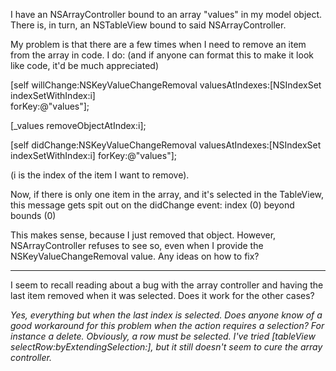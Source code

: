 I have an NSArrayController bound to an array "values" in my model object.  There is, in turn, an NSTableView bound to said NSArrayController.

My problem is that there are a few times when I need to remove an item from the array in code.  I do: (and if anyone can format this to make it look like code, it'd be much appreciated)

    
[self      willChange:NSKeyValueChangeRemoval
      valuesAtIndexes:[NSIndexSet indexSetWithIndex:i]       
               forKey:@"values"];

[_values removeObjectAtIndex:i];

[self       didChange:NSKeyValueChangeRemoval
      valuesAtIndexes:[NSIndexSet indexSetWithIndex:i]
               forKey:@"values"];


(i is the index of the item I want to remove).

Now, if there is only one item in the array, and it's selected in the TableView, this message gets spit out on the didChange event:
index (0) beyond bounds (0)

This makes sense, because I just removed that object.  However, NSArrayController refuses to see so, even when I provide the NSKeyValueChangeRemoval value.  Any ideas on how to fix?

----

I seem to recall reading about a bug with the array controller and having the last item removed when it was selected. Does it work for the other cases?

*Yes, everything but when the last index is selected.  Does anyone know of a good workaround for this problem when the action requires a selection?  For instance a delete.  Obviously, a row must be selected.  I've tried [tableView selectRow:byExtendingSelection:], but it still doesn't seem to cure the array controller.*
